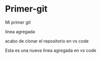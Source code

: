 # Primer-git
Mi primer git 

linea agregada 

acabo de clonar el repositorio en vs code 

Esta es una nueva linea agregada en vs code 